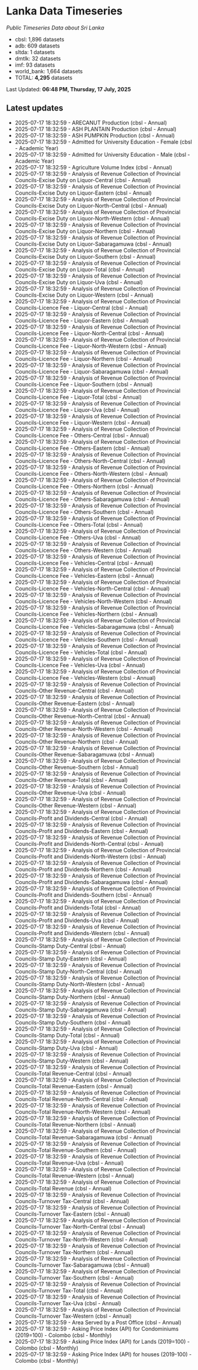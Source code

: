 # Lanka Data Timeseries
*Public Timeseries Data about Sri Lanka*

* cbsl: 1,896 datasets
* adb: 609 datasets
* sltda: 1 datasets
* dmtlk: 32 datasets
* imf: 93 datasets
* world_bank: 1,664 datasets
* TOTAL: **4,295** datasets

Last Updated: **06:48 PM, Thursday, 17 July, 2025**

## Latest updates

* 2025-07-17 18:32:59 - ARECANUT Production (cbsl - Annual)
* 2025-07-17 18:32:59 - ASH PLANTAIN Production (cbsl - Annual)
* 2025-07-17 18:32:59 - ASH PUMPKIN Production (cbsl - Annual)
* 2025-07-17 18:32:59 - Admitted for University Education - Female (cbsl - Academic Year)
* 2025-07-17 18:32:59 - Admitted for University Education - Male (cbsl - Academic Year)
* 2025-07-17 18:32:59 - Agriculture Volume Index (cbsl - Annual)
* 2025-07-17 18:32:59 - Analysis of Revenue Collection of Provincial Councils-Excise Duty on Liquor-Central (cbsl - Annual)
* 2025-07-17 18:32:59 - Analysis of Revenue Collection of Provincial Councils-Excise Duty on Liquor-Eastern (cbsl - Annual)
* 2025-07-17 18:32:59 - Analysis of Revenue Collection of Provincial Councils-Excise Duty on Liquor-North-Central (cbsl - Annual)
* 2025-07-17 18:32:59 - Analysis of Revenue Collection of Provincial Councils-Excise Duty on Liquor-North-Western (cbsl - Annual)
* 2025-07-17 18:32:59 - Analysis of Revenue Collection of Provincial Councils-Excise Duty on Liquor-Northern (cbsl - Annual)
* 2025-07-17 18:32:59 - Analysis of Revenue Collection of Provincial Councils-Excise Duty on Liquor-Sabaragamuwa (cbsl - Annual)
* 2025-07-17 18:32:59 - Analysis of Revenue Collection of Provincial Councils-Excise Duty on Liquor-Southern (cbsl - Annual)
* 2025-07-17 18:32:59 - Analysis of Revenue Collection of Provincial Councils-Excise Duty on Liquor-Total (cbsl - Annual)
* 2025-07-17 18:32:59 - Analysis of Revenue Collection of Provincial Councils-Excise Duty on Liquor-Uva (cbsl - Annual)
* 2025-07-17 18:32:59 - Analysis of Revenue Collection of Provincial Councils-Excise Duty on Liquor-Western (cbsl - Annual)
* 2025-07-17 18:32:59 - Analysis of Revenue Collection of Provincial Councils-Licence Fee - Liquor-Central (cbsl - Annual)
* 2025-07-17 18:32:59 - Analysis of Revenue Collection of Provincial Councils-Licence Fee - Liquor-Eastern (cbsl - Annual)
* 2025-07-17 18:32:59 - Analysis of Revenue Collection of Provincial Councils-Licence Fee - Liquor-North-Central (cbsl - Annual)
* 2025-07-17 18:32:59 - Analysis of Revenue Collection of Provincial Councils-Licence Fee - Liquor-North-Western (cbsl - Annual)
* 2025-07-17 18:32:59 - Analysis of Revenue Collection of Provincial Councils-Licence Fee - Liquor-Northern (cbsl - Annual)
* 2025-07-17 18:32:59 - Analysis of Revenue Collection of Provincial Councils-Licence Fee - Liquor-Sabaragamuwa (cbsl - Annual)
* 2025-07-17 18:32:59 - Analysis of Revenue Collection of Provincial Councils-Licence Fee - Liquor-Southern (cbsl - Annual)
* 2025-07-17 18:32:59 - Analysis of Revenue Collection of Provincial Councils-Licence Fee - Liquor-Total (cbsl - Annual)
* 2025-07-17 18:32:59 - Analysis of Revenue Collection of Provincial Councils-Licence Fee - Liquor-Uva (cbsl - Annual)
* 2025-07-17 18:32:59 - Analysis of Revenue Collection of Provincial Councils-Licence Fee - Liquor-Western (cbsl - Annual)
* 2025-07-17 18:32:59 - Analysis of Revenue Collection of Provincial Councils-Licence Fee - Others-Central (cbsl - Annual)
* 2025-07-17 18:32:59 - Analysis of Revenue Collection of Provincial Councils-Licence Fee - Others-Eastern (cbsl - Annual)
* 2025-07-17 18:32:59 - Analysis of Revenue Collection of Provincial Councils-Licence Fee - Others-North-Central (cbsl - Annual)
* 2025-07-17 18:32:59 - Analysis of Revenue Collection of Provincial Councils-Licence Fee - Others-North-Western (cbsl - Annual)
* 2025-07-17 18:32:59 - Analysis of Revenue Collection of Provincial Councils-Licence Fee - Others-Northern (cbsl - Annual)
* 2025-07-17 18:32:59 - Analysis of Revenue Collection of Provincial Councils-Licence Fee - Others-Sabaragamuwa (cbsl - Annual)
* 2025-07-17 18:32:59 - Analysis of Revenue Collection of Provincial Councils-Licence Fee - Others-Southern (cbsl - Annual)
* 2025-07-17 18:32:59 - Analysis of Revenue Collection of Provincial Councils-Licence Fee - Others-Total (cbsl - Annual)
* 2025-07-17 18:32:59 - Analysis of Revenue Collection of Provincial Councils-Licence Fee - Others-Uva (cbsl - Annual)
* 2025-07-17 18:32:59 - Analysis of Revenue Collection of Provincial Councils-Licence Fee - Others-Western (cbsl - Annual)
* 2025-07-17 18:32:59 - Analysis of Revenue Collection of Provincial Councils-Licence Fee - Vehicles-Central (cbsl - Annual)
* 2025-07-17 18:32:59 - Analysis of Revenue Collection of Provincial Councils-Licence Fee - Vehicles-Eastern (cbsl - Annual)
* 2025-07-17 18:32:59 - Analysis of Revenue Collection of Provincial Councils-Licence Fee - Vehicles-North-Central (cbsl - Annual)
* 2025-07-17 18:32:59 - Analysis of Revenue Collection of Provincial Councils-Licence Fee - Vehicles-North-Western (cbsl - Annual)
* 2025-07-17 18:32:59 - Analysis of Revenue Collection of Provincial Councils-Licence Fee - Vehicles-Northern (cbsl - Annual)
* 2025-07-17 18:32:59 - Analysis of Revenue Collection of Provincial Councils-Licence Fee - Vehicles-Sabaragamuwa (cbsl - Annual)
* 2025-07-17 18:32:59 - Analysis of Revenue Collection of Provincial Councils-Licence Fee - Vehicles-Southern (cbsl - Annual)
* 2025-07-17 18:32:59 - Analysis of Revenue Collection of Provincial Councils-Licence Fee - Vehicles-Total (cbsl - Annual)
* 2025-07-17 18:32:59 - Analysis of Revenue Collection of Provincial Councils-Licence Fee - Vehicles-Uva (cbsl - Annual)
* 2025-07-17 18:32:59 - Analysis of Revenue Collection of Provincial Councils-Licence Fee - Vehicles-Western (cbsl - Annual)
* 2025-07-17 18:32:59 - Analysis of Revenue Collection of Provincial Councils-Other Revenue-Central (cbsl - Annual)
* 2025-07-17 18:32:59 - Analysis of Revenue Collection of Provincial Councils-Other Revenue-Eastern (cbsl - Annual)
* 2025-07-17 18:32:59 - Analysis of Revenue Collection of Provincial Councils-Other Revenue-North-Central (cbsl - Annual)
* 2025-07-17 18:32:59 - Analysis of Revenue Collection of Provincial Councils-Other Revenue-North-Western (cbsl - Annual)
* 2025-07-17 18:32:59 - Analysis of Revenue Collection of Provincial Councils-Other Revenue-Northern (cbsl - Annual)
* 2025-07-17 18:32:59 - Analysis of Revenue Collection of Provincial Councils-Other Revenue-Sabaragamuwa (cbsl - Annual)
* 2025-07-17 18:32:59 - Analysis of Revenue Collection of Provincial Councils-Other Revenue-Southern (cbsl - Annual)
* 2025-07-17 18:32:59 - Analysis of Revenue Collection of Provincial Councils-Other Revenue-Total (cbsl - Annual)
* 2025-07-17 18:32:59 - Analysis of Revenue Collection of Provincial Councils-Other Revenue-Uva (cbsl - Annual)
* 2025-07-17 18:32:59 - Analysis of Revenue Collection of Provincial Councils-Other Revenue-Western (cbsl - Annual)
* 2025-07-17 18:32:59 - Analysis of Revenue Collection of Provincial Councils-Profit and Dividends-Central (cbsl - Annual)
* 2025-07-17 18:32:59 - Analysis of Revenue Collection of Provincial Councils-Profit and Dividends-Eastern (cbsl - Annual)
* 2025-07-17 18:32:59 - Analysis of Revenue Collection of Provincial Councils-Profit and Dividends-North-Central (cbsl - Annual)
* 2025-07-17 18:32:59 - Analysis of Revenue Collection of Provincial Councils-Profit and Dividends-North-Western (cbsl - Annual)
* 2025-07-17 18:32:59 - Analysis of Revenue Collection of Provincial Councils-Profit and Dividends-Northern (cbsl - Annual)
* 2025-07-17 18:32:59 - Analysis of Revenue Collection of Provincial Councils-Profit and Dividends-Sabaragamuwa (cbsl - Annual)
* 2025-07-17 18:32:59 - Analysis of Revenue Collection of Provincial Councils-Profit and Dividends-Southern (cbsl - Annual)
* 2025-07-17 18:32:59 - Analysis of Revenue Collection of Provincial Councils-Profit and Dividends-Total (cbsl - Annual)
* 2025-07-17 18:32:59 - Analysis of Revenue Collection of Provincial Councils-Profit and Dividends-Uva (cbsl - Annual)
* 2025-07-17 18:32:59 - Analysis of Revenue Collection of Provincial Councils-Profit and Dividends-Western (cbsl - Annual)
* 2025-07-17 18:32:59 - Analysis of Revenue Collection of Provincial Councils-Stamp Duty-Central (cbsl - Annual)
* 2025-07-17 18:32:59 - Analysis of Revenue Collection of Provincial Councils-Stamp Duty-Eastern (cbsl - Annual)
* 2025-07-17 18:32:59 - Analysis of Revenue Collection of Provincial Councils-Stamp Duty-North-Central (cbsl - Annual)
* 2025-07-17 18:32:59 - Analysis of Revenue Collection of Provincial Councils-Stamp Duty-North-Western (cbsl - Annual)
* 2025-07-17 18:32:59 - Analysis of Revenue Collection of Provincial Councils-Stamp Duty-Northern (cbsl - Annual)
* 2025-07-17 18:32:59 - Analysis of Revenue Collection of Provincial Councils-Stamp Duty-Sabaragamuwa (cbsl - Annual)
* 2025-07-17 18:32:59 - Analysis of Revenue Collection of Provincial Councils-Stamp Duty-Southern (cbsl - Annual)
* 2025-07-17 18:32:59 - Analysis of Revenue Collection of Provincial Councils-Stamp Duty-Total (cbsl - Annual)
* 2025-07-17 18:32:59 - Analysis of Revenue Collection of Provincial Councils-Stamp Duty-Uva (cbsl - Annual)
* 2025-07-17 18:32:59 - Analysis of Revenue Collection of Provincial Councils-Stamp Duty-Western (cbsl - Annual)
* 2025-07-17 18:32:59 - Analysis of Revenue Collection of Provincial Councils-Total Revenue-Central (cbsl - Annual)
* 2025-07-17 18:32:59 - Analysis of Revenue Collection of Provincial Councils-Total Revenue-Eastern (cbsl - Annual)
* 2025-07-17 18:32:59 - Analysis of Revenue Collection of Provincial Councils-Total Revenue-North-Central (cbsl - Annual)
* 2025-07-17 18:32:59 - Analysis of Revenue Collection of Provincial Councils-Total Revenue-North-Western (cbsl - Annual)
* 2025-07-17 18:32:59 - Analysis of Revenue Collection of Provincial Councils-Total Revenue-Northern (cbsl - Annual)
* 2025-07-17 18:32:59 - Analysis of Revenue Collection of Provincial Councils-Total Revenue-Sabaragamuwa (cbsl - Annual)
* 2025-07-17 18:32:59 - Analysis of Revenue Collection of Provincial Councils-Total Revenue-Southern (cbsl - Annual)
* 2025-07-17 18:32:59 - Analysis of Revenue Collection of Provincial Councils-Total Revenue-Uva (cbsl - Annual)
* 2025-07-17 18:32:59 - Analysis of Revenue Collection of Provincial Councils-Total Revenue-Western (cbsl - Annual)
* 2025-07-17 18:32:59 - Analysis of Revenue Collection of Provincial Councils-Total Revenue (cbsl - Annual)
* 2025-07-17 18:32:59 - Analysis of Revenue Collection of Provincial Councils-Turnover Tax-Central (cbsl - Annual)
* 2025-07-17 18:32:59 - Analysis of Revenue Collection of Provincial Councils-Turnover Tax-Eastern (cbsl - Annual)
* 2025-07-17 18:32:59 - Analysis of Revenue Collection of Provincial Councils-Turnover Tax-North-Central (cbsl - Annual)
* 2025-07-17 18:32:59 - Analysis of Revenue Collection of Provincial Councils-Turnover Tax-North-Western (cbsl - Annual)
* 2025-07-17 18:32:59 - Analysis of Revenue Collection of Provincial Councils-Turnover Tax-Northern (cbsl - Annual)
* 2025-07-17 18:32:59 - Analysis of Revenue Collection of Provincial Councils-Turnover Tax-Sabaragamuwa (cbsl - Annual)
* 2025-07-17 18:32:59 - Analysis of Revenue Collection of Provincial Councils-Turnover Tax-Southern (cbsl - Annual)
* 2025-07-17 18:32:59 - Analysis of Revenue Collection of Provincial Councils-Turnover Tax-Total (cbsl - Annual)
* 2025-07-17 18:32:59 - Analysis of Revenue Collection of Provincial Councils-Turnover Tax-Uva (cbsl - Annual)
* 2025-07-17 18:32:59 - Analysis of Revenue Collection of Provincial Councils-Turnover Tax-Western (cbsl - Annual)
* 2025-07-17 18:32:59 - Area Served by a Post Office (cbsl - Annual)
* 2025-07-17 18:32:59 - Asking Price Index (API) for Condominiums (2019=100) - Colombo (cbsl - Monthly)
* 2025-07-17 18:32:59 - Asking Price Index (API) for Lands (2019=100) - Colombo (cbsl - Monthly)
* 2025-07-17 18:32:59 - Asking Price Index (API) for houses (2019-100) - Colombo (cbsl - Monthly)